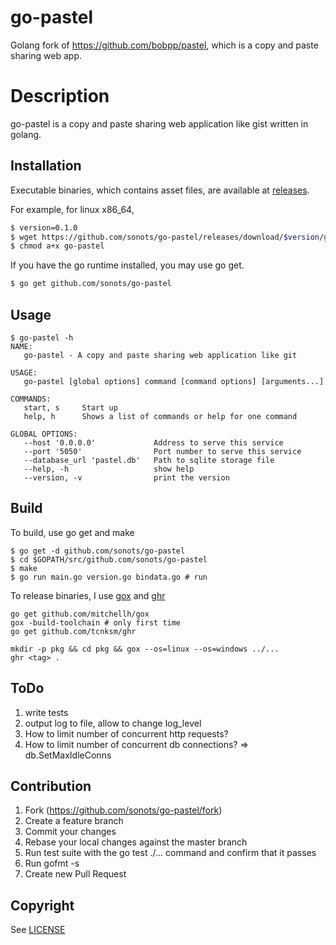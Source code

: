 # go-pastel

Golang fork of https://github.com/bobpp/pastel, which is a copy and paste sharing web app.

# Description

go-pastel is a copy and paste sharing web application like gist written in golang. 

## Installation

Executable binaries, which contains asset files, are available at [releases](https://github.com/sonots/go-pastel/releases).

For example, for linux x86\_64, 

```bash
$ version=0.1.0
$ wget https://github.com/sonots/go-pastel/releases/download/$version/go-pastel_linux_amd64 -O go-pastel
$ chmod a+x go-pastel
```

If you have the go runtime installed, you may use go get. 

```bash
$ go get github.com/sonots/go-pastel
```

## Usage

```
$ go-pastel -h
NAME:
   go-pastel - A copy and paste sharing web application like git

USAGE:
   go-pastel [global options] command [command options] [arguments...]

COMMANDS:
   start, s     Start up
   help, h      Shows a list of commands or help for one command

GLOBAL OPTIONS:
   --host '0.0.0.0'             Address to serve this service
   --port '5050'                Port number to serve this service
   --database_url 'pastel.db'   Path to sqlite storage file
   --help, -h                   show help
   --version, -v                print the version
```

## Build

To build, use go get and make

```
$ go get -d github.com/sonots/go-pastel
$ cd $GOPATH/src/github.com/sonots/go-pastel
$ make
$ go run main.go version.go bindata.go # run
```

To release binaries, I use [gox](https://github.com/mitchellh/gox) and [ghr](https://github.com/tcnksm/ghr)

```
go get github.com/mitchellh/gox
gox -build-toolchain # only first time
go get github.com/tcnksm/ghr

mkdir -p pkg && cd pkg && gox --os=linux --os=windows ../...
ghr <tag> .
```

## ToDo

1. write tests
2. output log to file, allow to change log_level
3. How to limit number of concurrent http requests?
4. How to limit number of concurrent db connections? => db.SetMaxIdleConns

## Contribution

1. Fork (https://github.com/sonots/go-pastel/fork)
2. Create a feature branch
3. Commit your changes
4. Rebase your local changes against the master branch
5. Run test suite with the go test ./... command and confirm that it passes
6. Run gofmt -s
7. Create new Pull Request

## Copyright

See [LICENSE](./LICENSE)
